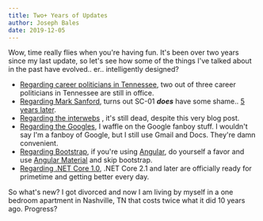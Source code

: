 ```yaml
---
title: Two+ Years of Updates
author: Joseph Bales
date: 2019-12-05
---
```

Wow, time really flies when you're having fun. It's been over two years since my last update, so let's see how some of the things I've talked about in the past have evolved.. er.. intelligently designed?

* [Regarding career politicians in Tennessee](/blog/2013/04/21/primary-challengers-wanted), two out of three career politicians in Tennessee are still in office.
* [Regarding Mark Sanford](/blog/2013/05/10/sc-01-have-you-no-shame), turns out SC-01 **_does_** have some shame.. [5 years later](https://en.wikipedia.org/wiki/Mark_Sanford#2018).
* [Regarding the interwebs](/blog/2013/05/26/webs-dead-baby-part-1) , it's still dead, despite this very blog post.
* [Regarding the Googles](/blog/2014/05/17/why-im-no-longer-a-google-fanboy), I waffle on the Google fanboy stuff. I wouldn't say I'm a fanboy of Google, but I still use Gmail and Docs. They're damn convenient.
* [Regarding Bootstrap](/blog/2014/12/08/the-purpose-of-twitter-bootstrap), if you're using [Angular](https://angular.io), do yourself a favor and use [Angular Material](https://material.angular.io) and skip bootstrap.
* [Regarding .NET Core 1.0](/blog/2017/01/13/net-core-1_0-not-ready-for-primetime), .NET Core 2.1 and later are officially ready for primetime and getting better every day.

So what's new? I got divorced and now I am living by myself in a one bedroom apartment in Nashville, TN that costs twice what it did 10 years ago. Progress?
